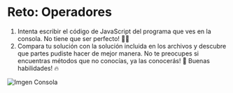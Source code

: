 # Reto: Operadores
1. Intenta escribir el código de JavaScript del programa que ves en la consola. No tiene que ser perfecto! 🧑‍💻 
2. Compara tu solución con la solución incluida en los archivos y descubre que partes pudiste hacer de mejor manera. No te preocupes si encuentras métodos que no conocías, ya las conocerás! 🙌 Buenas habilidades! 🔥 

![Imgen Consola]()